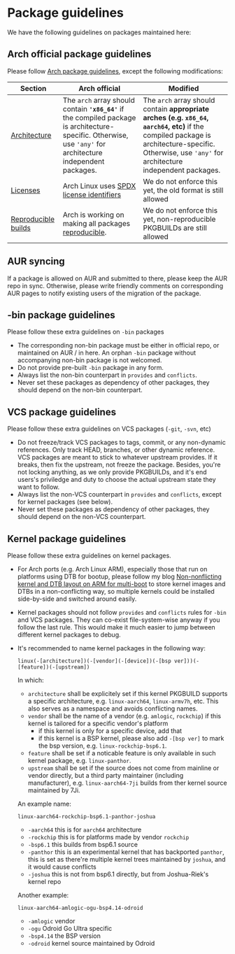 # Package guidelines
We have the following guidelines on packages maintained here:
## Arch official package guidelines
Please follow [Arch package guidelines](https://wiki.archlinux.org/title/Arch_package_guidelines), except the following modifications:

|Section|Arch official|Modified|
|-|-|-|
|[Architecture](https://wiki.archlinux.org/title/Arch_package_guidelines#Architectures)|The `arch` array should contain **`'x86_64'`** if the compiled package is architecture-specific. Otherwise, use `'any'` for architecture independent packages. |The `arch` array should contain **appropriate arches (e.g. `x86_64`, `aarch64`, etc)** if the compiled package is architecture-specific. Otherwise, use `'any'` for architecture independent packages.|
|[Licenses](https://wiki.archlinux.org/title/Arch_package_guidelines#Licenses)|Arch Linux uses [SPDX license identifiers](https://en.wikipedia.org/wiki/Software_Package_Data_Exchange#License_syntax)|We do not enforce this yet, the old format is still allowed|
|[Reproducible builds](https://wiki.archlinux.org/title/Arch_package_guidelines#Reproducible_builds)|Arch is working on making all packages [reproducible](https://wiki.archlinux.org/title/Reproducible_builds).|We do not enforce this yet, non-reproducible PKGBUILDs are still allowed|

## AUR syncing
If a package is allowed on AUR and submitted to there, please keep the AUR repo in sync. Otherwise, please write friendly comments on corresponding AUR pages to notify existing users of the migration of the package.

## -bin package guidelines
Please follow these extra guidelines on `-bin` packages
- The corresponding non-bin package must be either in official repo, or maintained on AUR / in here. An orphan `-bin` package without accompanying non-bin package is not welcomed.
- Do not provide pre-built `-bin` package in any form.
- Always list the non-bin counterpart in `provides` and `conflicts`.
- Never set these packages as dependency of other packages, they should depend on the non-bin counterpart.

## VCS package guidelines
Please follow these extra guidelines on VCS packages (`-git`, `-svn`, etc)
- Do not freeze/track VCS packages to tags, commit, or any non-dynamic references. Only track HEAD, branches, or other dynamic reference. VCS packages are meant to stick to whatever upstream provides. If it breaks, then fix the upstream, not freeze the package. Besides, you're not locking anything, as we only provide PKGBUILDs, and it's end users's priviledge and duty to choose the actual upstream state they want to follow.
- Always list the non-VCS counterpart in `provides` and `conflicts`, except for kernel packages (see below).
- Never set these packages as dependency of other packages, they should depend on the non-VCS counterpart.

## Kernel package guidelines
Please follow these extra guidelines on kernel packages.
- For Arch ports (e.g. Arch Linux ARM), especially those that run on platforms using DTB for bootup, please follow my blog [Non-nonflicting kernel and DTB layout on ARM for multi-boot](https://7ji.github.io/booting/2024/01/29/non-conflicting-kernel-dtb-layout-on-arm-for-multi-boot.html) to store kernel images and DTBs in a non-conflicting way, so multiple kernels could be installed side-by-side and switched around easily.
- Kernel packages should not follow `provides` and `conflicts` rules for `-bin` and VCS packages. They can co-exist file-system-wise anyway if you follow the last rule. This would make it much easier to jump between different kernel packages to debug.
- It's recommended to name kernel packages in the following way:
  ```
  linux(-[architecture])(-[vendor](-[device])(-[bsp ver]))(-[feature])(-[upstream])
  ```
  In which:
  - `architecture` shall be explicitely set if this kernel PKGBUILD supports a specific architecture, e.g. `linux-aarch64`, `linux-armv7h`, etc. This also serves as a namespace and avoids conflicting names.
  - `vendor` shall be the name of a vendor (e.g. `amlogic`, `rockchip`) if this kernel is tailored for a specific vendor's platform
    - if this kernel is only for a specific device, add that
    - if this kernel is a BSP kernel, please also add `-[bsp ver]` to mark the bsp version, e.g. `linux-rockchip-bsp6.1`. 
  - `feature` shall be set if a noticable feature is only available in such kernel package, e.g. `linux-panthor`.
  - `upstream` shall be set if the source does not come from mainline or vendor directly, but a third party maintainer (including manufacturer), e.g. `linux-aarch64-7ji` builds from ther kernel source maintained by 7Ji.

  An example name:
  ```
  linux-aarch64-rockchip-bsp6.1-panthor-joshua
  ```
  - `-aarch64` this is for `aarch64` architecture
  - `-rockchip` this is for platforms made by vendor `rockchip`
  - `-bsp6.1` this builds from bsp6.1 source
  - `-panthor` this is an experimental kernel that has backported `panthor`, this is set as there're multiple kernel trees maintained by `joshua`, and it would cause conflicts
  - `-joshua` this is not from bsp6.1 directly, but from Joshua-Riek's kernel repo

  Another example:
  ```
  linux-aarch64-amlogic-ogu-bsp4.14-odroid
  ```
  - `-amlogic` vendor
  - `-ogu` Odroid Go Ultra specific
  - `-bsp4.14` the BSP version
  - `-odroid` kernel source maintained by Odroid



